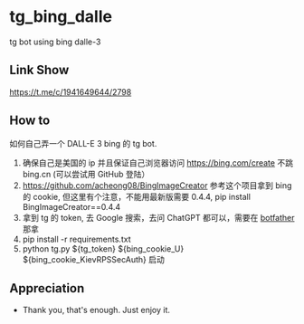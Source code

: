 # tg_bing_dalle
tg bot using bing dalle-3

## Link Show 

https://t.me/c/1941649644/2798


## How to
如何自己弄一个 DALL-E 3 bing 的 tg bot.
1. 确保自己是美国的 ip 并且保证自己浏览器访问 https://bing.com/create 不跳 bing.cn (可以尝试用 GitHub 登陆）
2. https://github.com/acheong08/BingImageCreator 参考这个项目拿到 bing 的 cookie, 但这里有个注意，不能用最新版需要 0.4.4, pip install BingImageCreator==0.4.4
3. 拿到 tg 的 token, 去 Google 搜索，去问 ChatGPT 都可以，需要在 [botfather](https://t.me/BotFather) 那拿
4. pip install -r requirements.txt
5. python tg.py ${tg_token} ${bing_cookie_U} ${bing_cookie_KievRPSSecAuth} 启动

## Appreciation

- Thank you, that's enough. Just enjoy it.

